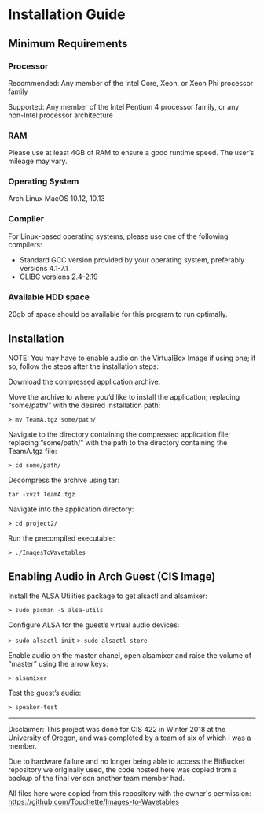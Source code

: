 # Installation Guide

## Minimum Requirements
### Processor
Recommended: Any member of the Intel Core, Xeon, or Xeon Phi processor family

Supported: Any member of the Intel Pentium 4 processor family, or any non-Intel processor architecture

### RAM
Please use at least 4GB of RAM to ensure a good runtime speed. The user’s mileage may vary.

### Operating System
Arch Linux
MacOS 10.12, 10.13

### Compiler
For Linux-based operating systems, please use one of the following compilers:

- Standard GCC version provided by your operating system, preferably versions 4.1-7.1
- GLIBC versions 2.4-2.19

### Available HDD space

20gb of space should be available for this program to run optimally.

## Installation
NOTE: You may have to enable audio on the VirtualBox Image if using one; if so, follow the steps after the installation steps:

Download the compressed application archive.

Move the archive to where you’d like to install the application; replacing “some/path/” with the desired installation path:

` > mv TeamA.tgz some/path/ `

Navigate to the directory containing the compressed application file; replacing “some/path/” with the path to the directory containing the TeamA.tgz file:

` > cd some/path/ `

Decompress the archive using tar:

` tar -xvzf TeamA.tgz `

Navigate into the application directory:

` > cd project2/ `

Run the precompiled executable:
	
` > ./ImagesToWavetables `

## Enabling Audio in Arch Guest (CIS Image)
Install the ALSA Utilities package to get alsactl and alsamixer:

` > sudo pacman -S alsa-utils `

Configure ALSA for the guest’s virtual audio devices:

` > sudo alsactl init `
` > sudo alsactl store `

Enable audio on the master chanel, open alsamixer and raise the volume of “master” using the arrow keys:
	
` > alsamixer `

Test the guest’s audio:
		
` > speaker-test `

-----

Disclaimer:
This project was done for CIS 422 in Winter 2018 at the University of Oregon, and was completed by a team of six of which I was a member. 

Due to hardware failure and no longer being able to access the BitBucket repository we originally used, the code hosted here was copied from a backup of the final verison another team member had.

All files here were copied from this repository with the owner's permission: 
https://github.com/Touchette/Images-to-Wavetables
